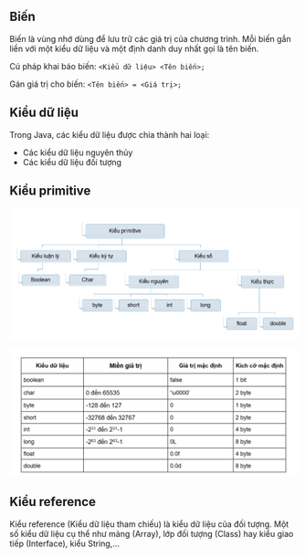 ## Biến

Biến là vùng nhớ dùng để lưu trữ các giá trị của chương trình. Mỗi biến gắn liền với một kiểu dữ liệu và một định danh duy nhất gọi là tên biến.


Cú pháp khai báo biến:
`<Kiểu dữ liệu> <Tên biến>;`

Gán giá trị cho biến:
`<Tên biến> = <Giá trị>;`

## Kiểu dữ liệu
Trong Java, các kiểu dữ liệu được chia thành hai loại:

- Các kiểu dữ liệu nguyên thủy
- Các kiểu dữ liệu đối tượng

## Kiểu primitive

![image](https://github.com/EriChannel/Image/blob/a2cfe4c265ba5eabd85dcbf471f57b7a89de644d/DataTypes.PNG)


![image](https://github.com/EriChannel/Image/blob/a2cfe4c265ba5eabd85dcbf471f57b7a89de644d/DataTypes2.PNG)


## Kiểu reference 

Kiểu reference (Kiểu dữ liệu tham chiếu) là kiểu dữ liệu của đối tượng. 
Một số kiểu dữ liệu cụ thể như mảng (Array), lớp đối tượng (Class) hay kiểu giao tiếp (Interface), kiểu String,…
